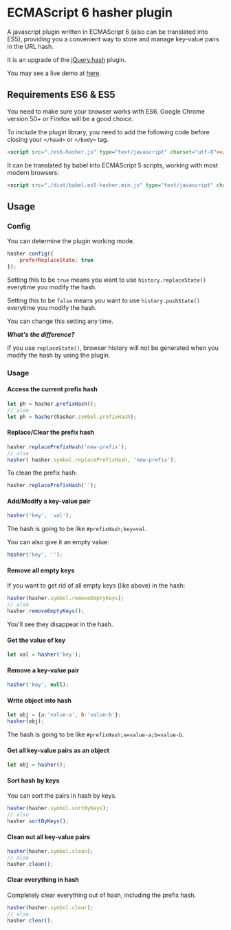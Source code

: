 # ECMAScript 6 hasher plugin
A javascript plugin written in ECMAScript 6 (also can be translated into ES5), providing you a convenient way to store and manage key-value pairs in the URL hash.

It is an upgrade of the [jQuery.hash](https://github.com/fxsinx/jquery-hash) plugin.

You may see a live demo at [here](https://fxsinx.github.io/es6-hasher/demo.html).

## Requirements ES6 & ES5
You need to make sure your browser works with ES6. Google Chrome version 50+ or Firefox will be a good choice.

To include the plugin library, you need to add the following code before closing your `</head>` or `</body>` tag.

```html
<script src="./es6-hasher.js" type="text/javascript" charset="utf-8"></script>
```

It can be translated by babel into ECMAScript 5 scripts, working with most modern browsers:

```html
<script src="./dist/babel.es5-hasher.min.js" type="text/javascript" charset="utf-8"></script>
```

## Usage
### Config
You can determine the plugin working mode.

```javascript
hasher.config({
    preferReplaceState: true
});
```

Setting this to be `true` means you want to use `history.replaceState()` everytime you modify the hash.

Setting this to be `false` means you want to use `history.pushState()` everytime you modify the hash.

You can change this setting any time.

**_What's the difference?_**

If you use `replaceState()`, browser history will not be generated when you modify the hash by using the plugin.

### Usage
#### Access the current prefix hash

```javascript
let ph = hasher.prefixHash();
// also
let ph = hasher(hasher.symbol.prefixHash);
```

#### Replace/Clear the prefix hash

```javascript
hasher.replacePrefixHash('new-prefix');
// also
hasher( hasher.symbol.replacePrefixHash, 'new-prefix');
```

To clean the prefix hash:

```javascript
hasher.replacePrefixHash('');
```

#### Add/Modify a key-value pair

```javascript
hasher('key', 'val');
```

The hash is going to be like `#prefixHash;key=val`.

You can also give it an empty value:

```javascript
hasher('key', '');
```

#### Remove all empty keys
If you want to get rid of all empty keys (like above) in the hash:

```javascript
hasher(hasher.symbol.removeEmptyKeys);
// also
hasher.removeEmptyKeys();
```

You'll see they disappear in the hash.

#### Get the value of key

```javascript
let val = hasher('key');
```

#### Remove a key-value pair

```javascript
hasher('key', null);
```

#### Write object into hash

```javascript
let obj = {a:'value-a', b:'value-b'};
hasher(obj);
```

The hash is going to be like `#prefixHash;a=value-a;b=value-b`.

#### Get all key-value pairs as an object

```javascript
let obj = hasher();
```

#### Sort hash by keys
You can sort the pairs in hash by keys.

```javascript
hasher(hasher.symbol.sortByKeys);
// also
hasher.sortByKeys();
```

#### Clean out all key-value pairs

```javascript
hasher(hasher.symbol.clean);
// also
hasher.clean();
```

#### Clear everything in hash
Completely clear everything out of hash, including the prefix hash.

```javascript
hasher(hasher.symbol.clear);
// also
hasher.clear();
```
